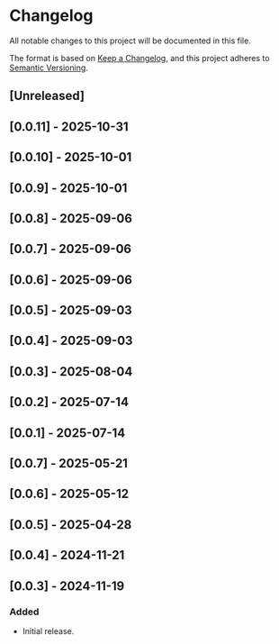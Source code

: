 # Changelog

All notable changes to this project will be documented in this file.

The format is based on [Keep a Changelog](https://keepachangelog.com/en/1.0.0/),
and this project adheres to [Semantic Versioning](https://semver.org/spec/v2.0.0.html).

## [Unreleased]

## [0.0.11] - 2025-10-31

## [0.0.10] - 2025-10-01

## [0.0.9] - 2025-10-01

## [0.0.8] - 2025-09-06

## [0.0.7] - 2025-09-06

## [0.0.6] - 2025-09-06

## [0.0.5] - 2025-09-03

## [0.0.4] - 2025-09-03

## [0.0.3] - 2025-08-04

## [0.0.2] - 2025-07-14

## [0.0.1] - 2025-07-14

## [0.0.7] - 2025-05-21

## [0.0.6] - 2025-05-12

## [0.0.5] - 2025-04-28

## [0.0.4] - 2024-11-21

## [0.0.3] - 2024-11-19

### Added
- Initial release.
